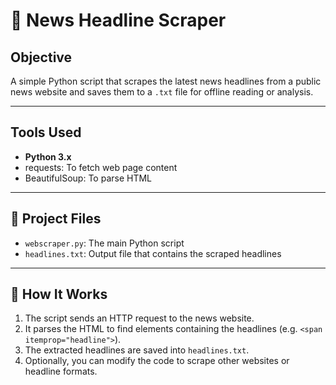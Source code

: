 # 📰 News Headline Scraper

## Objective
A simple Python script that scrapes the latest news headlines from a public news website and saves them to a `.txt` file for offline reading or analysis.

---

## Tools Used
- **Python 3.x**
- requests: To fetch web page content
- BeautifulSoup: To parse HTML

---

## 📁 Project Files
- `webscraper.py`: The main Python script
- `headlines.txt`: Output file that contains the scraped headlines

---

## 🚀 How It Works
1. The script sends an HTTP request to the news website.
2. It parses the HTML to find elements containing the headlines (e.g. `<span itemprop="headline">`).
3. The extracted headlines are saved into `headlines.txt`.
4. Optionally, you can modify the code to scrape other websites or headline formats.

